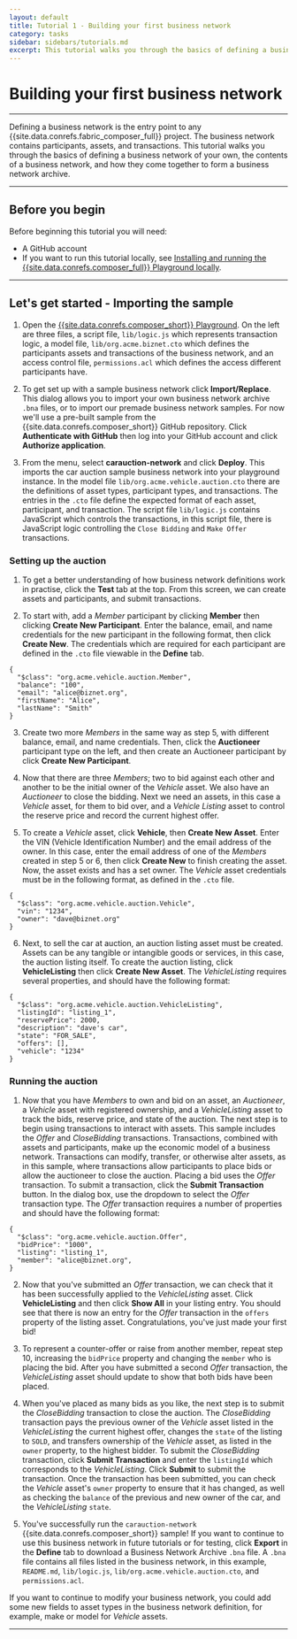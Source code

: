 ```yaml
---
layout: default
title: Tutorial 1 - Building your first business network
category: tasks
sidebar: sidebars/tutorials.md
excerpt: This tutorial walks you through the basics of defining a business network of your own, the contents of a business network, and how they come together to form a business network archive.
---
```


# Building your first business network

---

Defining a business network is the entry point to any {{site.data.conrefs.fabric_composer_full}} project. The business network contains participants, assets, and transactions. This tutorial walks you through the basics of defining a business network of your own, the contents of a business network, and how they come together to form a business network archive.

---

## Before you begin

Before beginning this tutorial you will need:

* A GitHub account
* If you want to run this tutorial locally, see [Installing and running the {{site.data.conrefs.composer_full}} Playground locally](../tutorials/getting-started-playground.html).

---

## Let's get started - Importing the sample

1. Open the [{{site.data.conrefs.composer_short}} Playground](http://fabric-composer-next.mybluemix.net/editor). On the left are three files, a script file, `lib/logic.js` which represents transaction logic, a model file, `lib/org.acme.biznet.cto` which defines the participants assets and transactions of the business network, and an access control file, `permissions.acl` which defines the access different participants have.

2. To get set up with a sample business network click **Import/Replace**. This dialog allows you to import your own business network archive `.bna` files, or to import our premade business network samples. For now we'll use a pre-built sample from the {{site.data.conrefs.composer_short}} GitHub repository. Click **Authenticate with GitHub** then log into your GitHub account and click **Authorize application**.

3. From the menu, select **carauction-network** and click **Deploy**. This imports the car auction sample business network into your playground instance. In the model file `lib/org.acme.vehicle.auction.cto` there are the definitions of asset types, participant types, and transactions. The entries in the `.cto` file define the expected format of each asset, participant, and transaction. The script file `lib/logic.js` contains JavaScript
which controls the transactions, in this script file, there is JavaScript logic controlling the `Close Bidding` and `Make Offer` transactions.

### Setting up the auction

1. To get a better understanding of how business network definitions work in practise, click the **Test** tab at the top. From this screen, we can create assets and participants, and submit transactions.

2. To start with, add a *Member* participant by clicking **Member** then clicking **Create New Participant**. Enter the balance, email, and name credentials for the new participant in the following format, then click **Create New**. The credentials which are required for each participant are defined in the `.cto` file viewable in the **Define** tab.

```
{
  "$class": "org.acme.vehicle.auction.Member",
  "balance": "100",
  "email": "alice@biznet.org",
  "firstName": "Alice",
  "lastName": "Smith"
}
```

3. Create two more *Members* in the same way as step 5, with different balance, email, and name credentials. Then, click the **Auctioneer** participant type on the left, and then create an Auctioneer participant by click **Create New Participant**.

4. Now that there are three *Members*; two to bid against each other and another to be the initial owner of the *Vehicle* asset. We also have an *Auctioneer* to close the bidding. Next we need an assets, in this case a *Vehicle* asset, for them to bid over, and a *Vehicle Listing* asset to control the reserve price and record the current highest offer.

5. To create a *Vehicle* asset, click **Vehicle**, then **Create New Asset**. Enter the VIN (Vehicle Identification Number) and the email address of the owner. In this case, enter the email address of one of the *Members* created in step 5 or 6, then click **Create New** to finish creating the asset. Now, the asset exists and has a set owner. The *Vehicle* asset credentials must be in the following format, as defined in the `.cto` file.

```
{
  "$class": "org.acme.vehicle.auction.Vehicle",
  "vin": "1234",
  "owner": "dave@biznet.org"
}
```

6. Next, to sell the car at auction, an auction listing asset must be created. Assets can be any tangible or intangible goods or services, in this case, the auction listing itself. To create the auction listing, click **VehicleListing** then click **Create New Asset**. The *VehicleListing* requires several properties, and should have the following format:

```
{
  "$class": "org.acme.vehicle.auction.VehicleListing",
  "listingId": "listing_1",
  "reservePrice": 2000,
  "description": "dave's car",
  "state": "FOR_SALE",
  "offers": [],
  "vehicle": "1234"
}
```

### Running the auction

1. Now that you have *Members* to own and bid on an asset, an *Auctioneer*, a *Vehicle* asset with registered ownership, and a *VehicleListing* asset to track the bids, reserve price, and state of the auction. The next step is to begin using transactions to interact with assets. This sample includes the *Offer* and *CloseBidding* transactions. Transactions, combined with assets and participants, make up the economic model of a business network. Transactions can modify, transfer, or otherwise alter assets, as in this sample, where transactions allow participants to place bids or allow the auctioneer to close the auction. Placing a bid uses the *Offer* transaction. To submit a transaction, click the **Submit Transaction** button. In the dialog box, use the dropdown to select the *Offer* transaction type. The *Offer* transaction requires a number of properties and should have the following format:

```
{
  "$class": "org.acme.vehicle.auction.Offer",
  "bidPrice": "1000",
  "listing": "listing_1",
  "member": "alice@biznet.org",
}
```

2. Now that you've submitted an *Offer* transaction, we can check that it has been successfully applied to the *VehicleListing* asset. Click **VehicleListing** and then click **Show All** in your listing entry. You should see that there is now an entry for the *Offer* transaction in the `offers` property of the listing asset. Congratulations, you've just made your first bid!

3. To represent a counter-offer or raise from another member, repeat step 10, increasing the `bidPrice` property and changing the `member` who is placing the bid. After you have submitted a second *Offer* transaction, the *VehicleListing* asset should update to show that both bids have been placed.

4. When you've placed as many bids as you like, the next step is to submit the *CloseBidding* transaction to close the auction. The *CloseBidding* transaction pays the previous owner of the *Vehicle* asset listed in the *VehicleListing* the current highest offer, changes the `state` of the listing to `SOLD`, and transfers ownership of the *Vehicle* asset, as listed in the `owner` property, to the highest bidder. To submit the *CloseBidding* transaction, click **Submit Transaction** and enter the `listingId` which corresponds to the *VehicleListing*. Click **Submit** to submit the transaction. Once the transaction has been submitted, you can check the *Vehicle* asset's `owner` property to ensure that it has changed, as well as checking the `balance` of the previous and new owner of the car, and the *VehicleListing* `state`.

5. You've successfully run the `carauction-network` {{site.data.conrefs.composer_short}} sample! If you want to continue to use this business network in future tutorials or for testing, click **Export** in the **Define** tab to download a Business Network Archive `.bna` file. A `.bna` file contains all files listed in the business network, in this example, `README.md`, `lib/logic.js`, `lib/org.acme.vehicle.auction.cto`, and `permissions.acl`.

If you want to continue to modify your business network, you could add some new fields to asset types in the business network definition, for example, make or model for *Vehicle* assets.

---
